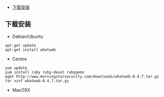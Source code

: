 - [下载安装](#下载安装)

## 下载安装

- Debian/Ubuntu
```
apt-get update
apt-get install whatweb
```
- Centos
```
yum update
yum install ruby ruby-devel rubygems
wget http://www.morningstarsecurity.com/downloads/whatweb-0.4.7.tar.gz
tar xzvf whatweb-0.4.7.tar.gz
```
- MacOSX
```

```